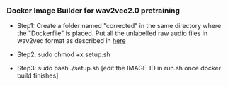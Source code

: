 ### Docker Image Builder for wav2vec2.0 pretraining

- Step1: Create a folder named "corrected" in the same directory where the "Dockerfile" is placed. Put all the unlabelled raw audio files in wav2vec format as described in [here](https://github.com/mailong25/self-supervised-speech-recognition#11-prepare-unlabeled-audios)

- Step2: sudo chmod +x setup.sh
- Step3: sudo bash ./setup.sh [edit the IMAGE-ID in run.sh once docker build finishes]
